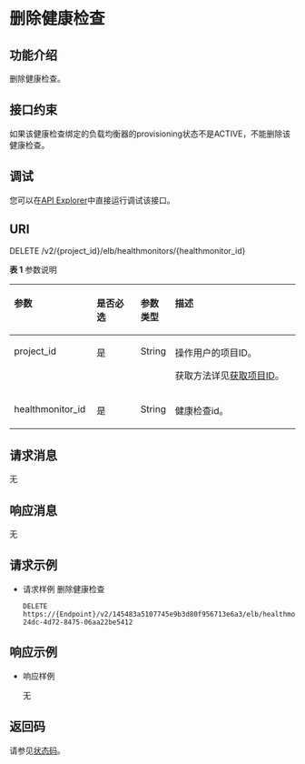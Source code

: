 # 删除健康检查<a name="elb_qy_jk_0005"></a>

## 功能介绍<a name="zh-cn_topic_0049139667_section61062380"></a>

删除健康检查。

## 接口约束<a name="zh-cn_topic_0049139667_section47105724"></a>

如果该健康检查绑定的负载均衡器的provisioning状态不是ACTIVE，不能删除该健康检查。

## 调试<a name="section3683205810399"></a>

您可以在[API Explorer](https://apiexplorer.developer.huaweicloud.com/apiexplorer/doc?product=ELB&api=DeleteHealthmonitor&version=v2)中直接运行调试该接口。

## URI<a name="zh-cn_topic_0049139667_section12690509"></a>

DELETE /v2/\{project\_id\}/elb/healthmonitors/\{healthmonitor\_id\}

**表 1**  参数说明

<a name="table132418563309"></a>
<table><thead align="left"><tr id="row62797564309"><th class="cellrowborder" valign="top" width="28.9%" id="mcps1.2.5.1.1"><p id="p5279105619300"><a name="p5279105619300"></a><a name="p5279105619300"></a>参数</p>
</th>
<th class="cellrowborder" valign="top" width="15.559999999999999%" id="mcps1.2.5.1.2"><p id="p11279556143016"><a name="p11279556143016"></a><a name="p11279556143016"></a>是否必选</p>
</th>
<th class="cellrowborder" valign="top" width="11.06%" id="mcps1.2.5.1.3"><p id="p1527985619309"><a name="p1527985619309"></a><a name="p1527985619309"></a>参数类型</p>
</th>
<th class="cellrowborder" valign="top" width="44.48%" id="mcps1.2.5.1.4"><p id="p427905643013"><a name="p427905643013"></a><a name="p427905643013"></a>描述</p>
</th>
</tr>
</thead>
<tbody><tr id="row18111535105118"><td class="cellrowborder" valign="top" width="28.9%" headers="mcps1.2.5.1.1 "><p id="p1399071505415"><a name="p1399071505415"></a><a name="p1399071505415"></a>project_id</p>
</td>
<td class="cellrowborder" valign="top" width="15.559999999999999%" headers="mcps1.2.5.1.2 "><p id="zh-cn_topic_0020100158_p557643211309"><a name="zh-cn_topic_0020100158_p557643211309"></a><a name="zh-cn_topic_0020100158_p557643211309"></a>是</p>
</td>
<td class="cellrowborder" valign="top" width="11.06%" headers="mcps1.2.5.1.3 "><p id="zh-cn_topic_0020100158_p6162677511304"><a name="zh-cn_topic_0020100158_p6162677511304"></a><a name="zh-cn_topic_0020100158_p6162677511304"></a>String</p>
</td>
<td class="cellrowborder" valign="top" width="44.48%" headers="mcps1.2.5.1.4 "><p id="zh-cn_topic_0020100158_p35845144113012"><a name="zh-cn_topic_0020100158_p35845144113012"></a><a name="zh-cn_topic_0020100158_p35845144113012"></a>操作用户的项目ID。</p>
<p id="p8222164914610"><a name="p8222164914610"></a><a name="p8222164914610"></a>获取方法详见<a href="获取项目ID.md">获取项目ID</a>。</p>
</td>
</tr>
<tr id="row10279105613013"><td class="cellrowborder" valign="top" width="28.9%" headers="mcps1.2.5.1.1 "><p id="p112791156163015"><a name="p112791156163015"></a><a name="p112791156163015"></a>healthmonitor_id</p>
</td>
<td class="cellrowborder" valign="top" width="15.559999999999999%" headers="mcps1.2.5.1.2 "><p id="p527955663010"><a name="p527955663010"></a><a name="p527955663010"></a>是</p>
</td>
<td class="cellrowborder" valign="top" width="11.06%" headers="mcps1.2.5.1.3 "><p id="p1188882118374"><a name="p1188882118374"></a><a name="p1188882118374"></a>String</p>
</td>
<td class="cellrowborder" valign="top" width="44.48%" headers="mcps1.2.5.1.4 "><p id="p227913566302"><a name="p227913566302"></a><a name="p227913566302"></a>健康检查id。</p>
</td>
</tr>
</tbody>
</table>

## 请求消息<a name="zh-cn_topic_0049139667_section47443737"></a>

无

## 响应消息<a name="zh-cn_topic_0049139667_section24340454"></a>

无

## 请求示例<a name="section8408514203015"></a>

-   请求样例 删除健康检查

    ```
    DELETE https://{Endpoint}/v2/145483a5107745e9b3d80f956713e6a3/elb/healthmonitors/b7633ade-24dc-4d72-8475-06aa22be5412
    ```


## 响应示例<a name="section38941435152015"></a>

-   响应样例

    无


## 返回码<a name="zh-cn_topic_0049139655_section64643717"></a>

请参见[状态码](状态码.md)。

